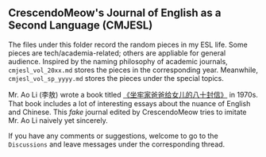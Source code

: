 ## CrescendoMeow's Journal of English as a Second Language (CMJESL)

The files under this folder record the random pieces in my ESL life. Some pieces are tech/academia-related; others are appliable for general audience. Inspired by the naming philosophy of academic journals, `cmjesl_vol_20xx.md` stores the pieces in the corresponding year. Meanwhile, `cmjesl_vol_sp_yyyy.md` stores the pieces under the special topics.

Mr. Ao Li (李敖) wrote a book titled [《坐牢家爸爸给女儿的八十封信》](https://book.douban.com/subject/1073072/) in 1970s. That book includes a lot of interesting essays about the nuance of English and Chinese. This *fake* journal edited by CrescendoMeow tries to imitate Mr. Ao Li naively yet sincerely.

If you have any comments or suggestions, welcome to go to the `Discussions` and leave messages under the corresponding thread.
